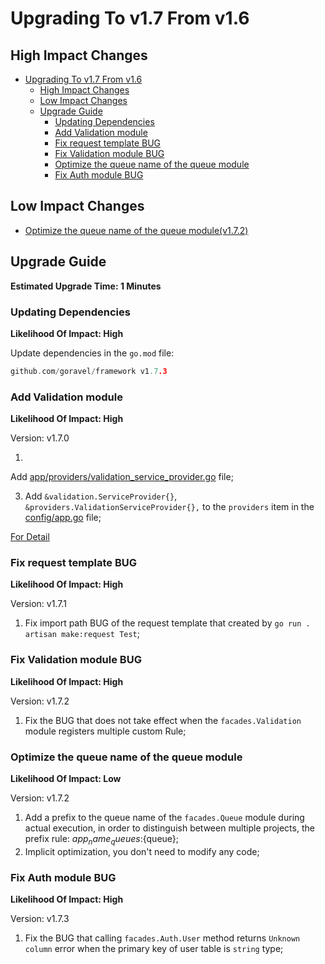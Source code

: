 # Upgrading To v1.7 From v1.6

## High Impact Changes

- [Upgrading To v1.7 From v1.6](#upgrading-to-v17-from-v16)
  - [High Impact Changes](#high-impact-changes)
  - [Low Impact Changes](#low-impact-changes)
  - [Upgrade Guide](#upgrade-guide)
    - [Updating Dependencies](#updating-dependencies)
    - [Add Validation module](#add-validation-module)
    - [Fix request template BUG](#fix-request-template-bug)
    - [Fix Validation module BUG](#fix-validation-module-bug)
    - [Optimize the queue name of the queue module](#optimize-the-queue-name-of-the-queue-module)
    - [Fix Auth module BUG](#fix-auth-module-bug)

## Low Impact Changes

- [Optimize the queue name of the queue module(v1.7.2)](#optimize-the-queue-name-of-the-queue-module)

## Upgrade Guide

**Estimated Upgrade Time: 1 Minutes**

### Updating Dependencies

**Likelihood Of Impact: High**

Update dependencies in the `go.mod` file:

```go
github.com/goravel/framework v1.7.3
```

### Add Validation module

**Likelihood Of Impact: High**

Version: v1.7.0

1.

Add [app/providers/validation_service_provider.go](https://github.com/goravel/goravel/blob/v1.7.0/app/providers/validation_service_provider.go)
file;

3. Add `&validation.ServiceProvider{}`, `&providers.ValidationServiceProvider{},` to the `providers` item in
   the [config/app.go](https://github.com/goravel/goravel/blob/v1.7.0/config/app.go) file;

[For Detail](../basic/validation)

### Fix request template BUG

**Likelihood Of Impact: High**

Version: v1.7.1

1. Fix import path BUG of the request template that created by `go run . artisan make:request Test`;

### Fix Validation module BUG

**Likelihood Of Impact: High**

Version: v1.7.2

1. Fix the BUG that does not take effect when the `facades.Validation` module registers multiple custom Rule;

### Optimize the queue name of the queue module

**Likelihood Of Impact: Low**

Version: v1.7.2

1. Add a prefix to the queue name of the `facades.Queue` module during actual execution, in order to distinguish between
   multiple projects, the prefix rule: ${app_name}_queues:${queue};
2. Implicit optimization, you don't need to modify any code;

### Fix Auth module BUG

**Likelihood Of Impact: High**

Version: v1.7.3

1. Fix the BUG that calling `facades.Auth.User` method returns `Unknown column` error when the primary key of user table
   is `string` type;
